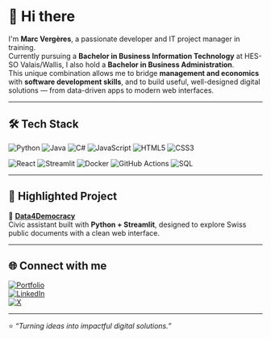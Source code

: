 # 👋 Hi there

I'm **Marc Vergères**, a passionate developer and IT project manager in training.  
Currently pursuing a **Bachelor in Business Information Technology** at HES-SO Valais/Wallis, I also hold a **Bachelor in Business Administration**.  
This unique combination allows me to bridge **management and economics** with **software development skills**, and to build useful, well-designed digital solutions — from data-driven apps to modern web interfaces.  

---

## 🛠️ Tech Stack  

![Python](https://img.shields.io/badge/Python-3776AB?style=for-the-badge&logo=python&logoColor=white)
![Java](https://img.shields.io/badge/Java-007396?style=for-the-badge&logo=java&logoColor=white)
![C#](https://img.shields.io/badge/C%23-239120?style=for-the-badge&logo=c-sharp&logoColor=white)
![JavaScript](https://img.shields.io/badge/JavaScript-F7DF1E?style=for-the-badge&logo=javascript&logoColor=black)
![HTML5](https://img.shields.io/badge/HTML5-E34F26?style=for-the-badge&logo=html5&logoColor=white)
![CSS3](https://img.shields.io/badge/CSS3-1572B6?style=for-the-badge&logo=css3&logoColor=white)

![React](https://img.shields.io/badge/React-20232A?style=for-the-badge&logo=react&logoColor=61DAFB)
![Streamlit](https://img.shields.io/badge/Streamlit-FF4B4B?style=for-the-badge&logo=streamlit&logoColor=white)
![Docker](https://img.shields.io/badge/Docker-2496ED?style=for-the-badge&logo=docker&logoColor=white)
![GitHub Actions](https://img.shields.io/badge/GitHub_Actions-2088FF?style=for-the-badge&logo=github-actions&logoColor=white)
![SQL](https://img.shields.io/badge/SQL-4479A1?style=for-the-badge&logo=mysql&logoColor=white)

---

## 📌 Highlighted Project  

🔹 **[Data4Democracy](https://github.com/MvUltimate/data4Democracy)**  
Civic assistant built with **Python + Streamlit**, designed to explore Swiss public documents with a clean web interface.  

---

## 🌐 Connect with me  

[![Portfolio](https://img.shields.io/badge/Website-000000?style=for-the-badge&logo=About.me&logoColor=white)](https://www.marcvergeres.ch)  
[![LinkedIn](https://img.shields.io/badge/LinkedIn-0077B5?style=for-the-badge&logo=linkedin&logoColor=white)](https://www.linkedin.com/in/marcvergeres)  
[![X](https://img.shields.io/badge/X-000000?style=for-the-badge&logo=x&logoColor=white)](https://twitter.com/Mv_Ultimate)  

---

⭐️ *“Turning ideas into impactful digital solutions.”*
